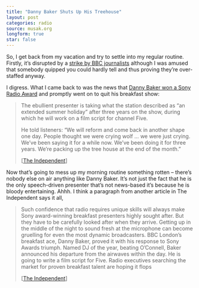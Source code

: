 ```yaml
---
title: "Danny Baker Shuts Up His Treehouse"
layout: post
categories: radio
source: musak.org
longform: true
star: false
---
```



So, I get back from my vacation and try to settle into my regular routine. Firstly, it’s disrupted by a [strike by BBC journalists](http://news.bbc.co.uk/1/hi/entertainment/tv_and_radio/4538929.stm "BBC employees are protesting at plans to cut 3,780 jobs and privatise parts of the corporation") although I was amused that somebody quipped you could hardly tell and thus proving they’re over-staffed anyway.

I digress. What I came back to was the news that [Danny Baker won a Sony Radio Award](http://www.guardian.co.uk/uk_news/story/0,3604,1480081,00.html) and promptly went on to quit his breakfast show:

> The ebullient presenter is taking what the station described as “an extended summer holiday” after three years on the show, during which he will work on a film script for channel Five.
> 
> He told listeners: “We will reform and come back in another shape one day. People thought we were crying wolf … we were just crying. We’ve been saying it for a while now. We’ve been doing it for three years. We’re packing up the tree house at the end of the month.”
> 
> \[[The Independent](https://www.independent.co.uk/news/media/danny-baker-quits-his-breakfast-show-live-on-air-490295.html " Danny Baker announced live on air yesterday that he was quitting his BBC London breakfast show")\]

Now that’s going to mess up my morning routine something rotten – there’s nobody else on air anything like Danny Baker. It’s not just the fact that he is the only speech-driven presenter that’s not news-based it’s because he is bloody entertaining. Ahhh. I think a paragraph from another article in The Independent says it all,

> Such confidence that radio requires unique skills will always make Sony award-winning breakfast presenters highly sought after. But they have to be carefully looked after when they arrive. Getting up in the middle of the night to sound fresh at the microphone can become gruelling for even the most dynamic broadcasters. BBC London’s breakfast ace, Danny Baker, proved it with his response to Sony Awards triumph. Named DJ of the year, beating O’Connell, Baker announced his departure from the airwaves within the day. He is going to write a film script for Five. Radio executives searching the market for proven breakfast talent are hoping it flops
> 
> \[[The Independent](https://www.independent.co.uk/news/media/crunch-time-in-the-great-breakfast-battle-491566.html "Crunch time in the great breakfast battle")\]
